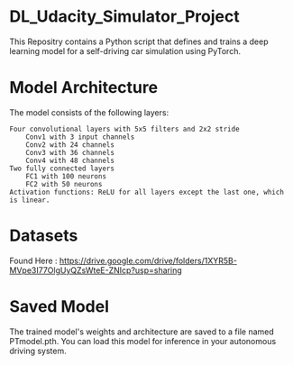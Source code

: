 # DL_Udacity_Simulator_Project
This Repositry contains a Python script that defines and trains a deep learning model for a self-driving car simulation using PyTorch.

# Model Architecture
The model consists of the following layers:

    Four convolutional layers with 5x5 filters and 2x2 stride
        Conv1 with 3 input channels
        Conv2 with 24 channels
        Conv3 with 36 channels
        Conv4 with 48 channels
    Two fully connected layers
        FC1 with 100 neurons
        FC2 with 50 neurons
    Activation functions: ReLU for all layers except the last one, which is linear.

# Datasets
Found Here : https://drive.google.com/drive/folders/1XYR5B-MVpe3I77OlgUyQZsWteE-ZNIcp?usp=sharing

# Saved Model
The trained model's weights and architecture are saved to a file named PTmodel.pth. You can load this model for inference in your autonomous driving system.
